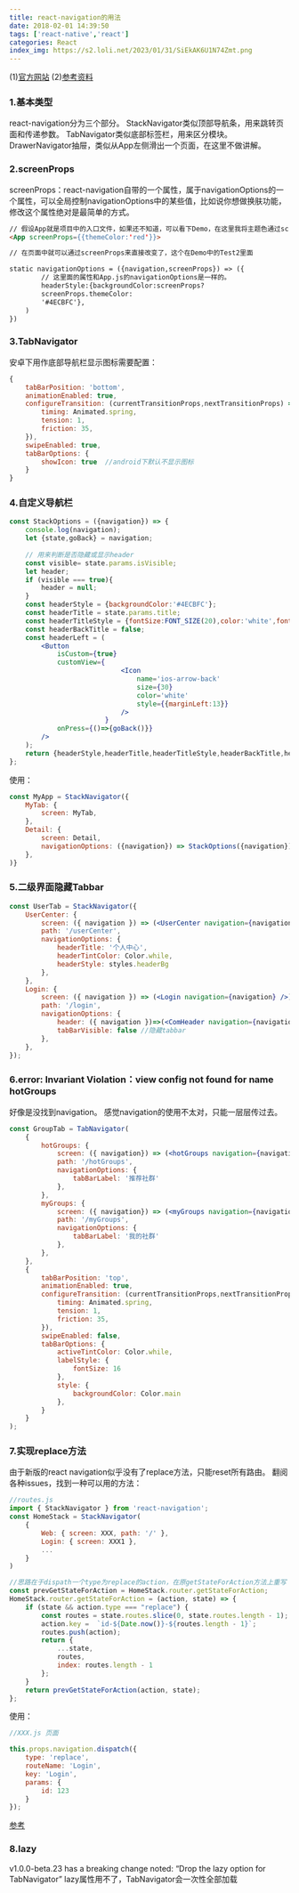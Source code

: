 ```yaml
---
title: react-navigation的用法
date: 2018-02-01 14:39:50
tags: ['react-native','react']
categories: React
index_img: https://s2.loli.net/2023/01/31/SiEkAK6U1N74Zmt.png
---
```


(1)[官方网站](https://reactnavigation.org)
(2)[参考资料](https://www.jianshu.com/p/2f575cc35780)
### 1.基本类型
react-navigation分为三个部分。
StackNavigator类似顶部导航条，用来跳转页面和传递参数。
TabNavigator类似底部标签栏，用来区分模块。
DrawerNavigator抽屉，类似从App左侧滑出一个页面，在这里不做讲解。


### 2.screenProps
screenProps：react-navigation自带的一个属性，属于navigationOptions的一个属性，可以全局控制navigationOptions中的某些值，比如说你想做换肤功能，修改这个属性绝对是最简单的方式。
```html
// 假设App就是项目中的入口文件，如果还不知道，可以看下Demo，在这里我将主题色通过screenProps属性修改成'red'
<App screenProps={{themeColor:'red'}}>

// 在页面中就可以通过screenProps来直接改变了，这个在Demo中的Test2里面

static navigationOptions = ({navigation,screenProps}) => ({
        // 这里面的属性和App.js的navigationOptions是一样的。
		headerStyle:{backgroundColor:screenProps?
		screenProps.themeColor:
		'#4ECBFC'},
    )
})

```

### 3.TabNavigator
安卓下用作底部导航栏显示图标需要配置：
```javascript
{
	tabBarPosition: 'bottom',
	animationEnabled: true,
	configureTransition: (currentTransitionProps,nextTransitionProps) => ({
		timing: Animated.spring,
		tension: 1,
		friction: 35,
	}),
	swipeEnabled: true,
	tabBarOptions: {
		showIcon: true  //android下默认不显示图标
	}
}
```

### 4.自定义导航栏
```jsx harmony
const StackOptions = ({navigation}) => {
    console.log(navigation);
    let {state,goBack} = navigation;
    
    // 用来判断是否隐藏或显示header
    const visible= state.params.isVisible;
    let header;
    if (visible === true){
        header = null;
    }
    const headerStyle = {backgroundColor:'#4ECBFC'};
    const headerTitle = state.params.title;
    const headerTitleStyle = {fontSize:FONT_SIZE(20),color:'white',fontWeight:'500'}
    const headerBackTitle = false;
    const headerLeft = (
        <Button
            isCustom={true}
            customView={
                            <Icon
                                name='ios-arrow-back'
                                size={30}
                                color='white'
                                style={{marginLeft:13}}
                            />
                        }
            onPress={()=>{goBack()}}
        />
    );
    return {headerStyle,headerTitle,headerTitleStyle,headerBackTitle,headerLeft,header}
};

```
使用：
```jsx harmony
const MyApp = StackNavigator({
    MyTab: {
        screen: MyTab,
    },
    Detail: {
        screen: Detail,
        navigationOptions: ({navigation}) => StackOptions({navigation})
    },
)}
```

### 5.二级界面隐藏Tabbar
```jsx harmony
const UserTab = StackNavigator({
	UserCenter: {
		screen: ({ navigation }) => (<UserCenter navigation={navigation} />),
		path: '/userCenter',
		navigationOptions: {
			headerTitle: '个人中心',
			headerTintColor: Color.while,
			headerStyle: styles.headerBg
		},
	},
	Login: {
		screen: ({ navigation }) => (<Login navigation={navigation} />),
		path: '/login',
		navigationOptions: {
			header: ({ navigation })=>(<ComHeader navigation={navigation} title="登陆"/>),
			tabBarVisible: false //隐藏tabbar
		},
	},
});
```

### 6.error: Invariant Violation：view config not found for name hotGroups
好像是没找到navigation。
感觉navigation的使用不太对，只能一层层传过去。
````jsx harmony
const GroupTab = TabNavigator(
	{
		hotGroups: {
			screen: ({ navigation}) => (<hotGroups navigation={navigation} />),
			path: '/hotGroups',
			navigationOptions: {
				tabBarLabel: '推荐社群'
			},
		},
		myGroups: {
			screen: ({ navigation}) => (<myGroups navigation={navigation} />),
			path: '/myGroups',
			navigationOptions: {
				tabBarLabel: '我的社群'
			},
		},
	},
	{
		tabBarPosition: 'top',
		animationEnabled: true,
		configureTransition: (currentTransitionProps,nextTransitionProps) => ({
			timing: Animated.spring,
			tension: 1,
			friction: 35,
		}),
		swipeEnabled: false,
		tabBarOptions: {
			activeTintColor: Color.while,
			labelStyle: {
				fontSize: 16
			},
			style: {
				backgroundColor: Color.main
			},
		}
	}
);
````

### 7.实现replace方法
由于新版的react navigation似乎没有了replace方法，只能reset所有路由。
翻阅各种issues，找到一种可以用的方法：
```jsx harmony
//routes.js
import { StackNavigator } from 'react-navigation';
const HomeStack = StackNavigator(
	{
		Web: { screen: XXX, path: '/' },
		Login: { screen: XXX1 },
		...
	}
)

//思路在于dispath一个type为replace的action，在原getStateForAction方法上重写
const prevGetStateForAction = HomeStack.router.getStateForAction;
HomeStack.router.getStateForAction = (action, state) => {
	if (state && action.type === "replace") {
		const routes = state.routes.slice(0, state.routes.length - 1);
		action.key =  `id-${Date.now()}-${routes.length - 1}`;
		routes.push(action);
		return {
			...state,
			routes,
			index: routes.length - 1
		};
	}
	return prevGetStateForAction(action, state);
};

```
使用：
```jsx harmony
//XXX.js 页面

this.props.navigation.dispatch({
	type: 'replace',
	routeName: 'Login',
	key: 'Login',
	params: {
		id: 123
	}
});
```

[参考](https://github.com/react-navigation/react-navigation/issues/802)


### 8.lazy
v1.0.0-beta.23 has a breaking change noted: “Drop the lazy option for TabNavigator”
lazy属性用不了，TabNavigator会一次性全部加载




